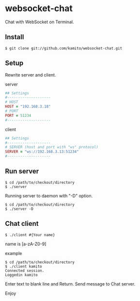websocket-chat
==============

Chat with WebSocket on Terminal.

Install
--------------
```
$ git clone git://github.com/kamito/websocket-chat.git
```

Setup
--------------
Rewrite server and client.

server
```ruby
## Settings
#--------------------
# HOST
HOST = "192.168.3.18"
# PORT
PORT = 51234
#--------------------
```

client
```ruby
## Settings
#--------------------
# SERVER (host and port with "ws" protocol)
SERVER = "ws://192.168.3.13:51234"
#--------------------
```

Run server
--------------
```
$ cd /path/to/checkout/directory
$ ./server
```

Running server to daemon with "-D" option.
```
$ cd /path/to/checkout/directory
$ ./server -D
```

Chat client
--------------
```
$ ./client #{Your name}
```

name is \[a-zA-Z0-9\]

example
```
$ cd /path/to/checkout/directory
$ ./client kamito
Connected session.
Loggedin kamito

```

Enter text to blank line and Return.
Send message to Chat server.


Enjoy
